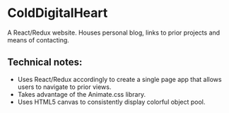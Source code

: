 # ColdDigitalHeart
A React/Redux website. Houses personal blog, links to prior projects and means of contacting.

Technical notes:
- 
- Uses React/Redux accordingly to create a single page app that allows users to navigate to prior views.
- Takes advantage of the Animate.css library.
- Uses HTML5 canvas to consistently display colorful object pool.
